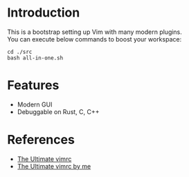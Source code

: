 # Introduction
This is a bootstrap setting up Vim with many modern plugins.<br/>
You can execute below commands to boost your workspace:
```
cd ./src
bash all-in-one.sh
```

# Features
- Modern GUI
- Debuggable on Rust, C, C++

# References
- [The Ultimate vimrc](https://github.com/amix/vimrc)
- [The Ultimate vimrc by me](https://github.com/doitsu2014/vimrc)
